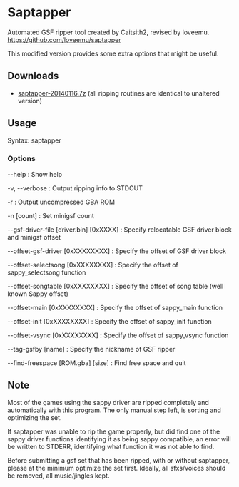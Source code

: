 Saptapper
=========

Automated GSF ripper tool created by Caitsith2, revised by loveemu.
<https://github.com/loveemu/saptapper>

This modified version provides some extra options that might be useful.

Downloads
---------

- [saptapper-20140116.7z](https://loveemu.googlecode.com/files/saptapper-20140116.7z) (all ripping routines are identical to unaltered version)

Usage
-----

Syntax: saptapper <GBA Files>

### Options ###

--help
  : Show help

-v, --verbose
  : Output ripping info to STDOUT

-r
  : Output uncompressed GBA ROM

-n [count]
  : Set minigsf count

--gsf-driver-file [driver.bin] [0xXXXX]
  : Specify relocatable GSF driver block and minigsf offset

--offset-gsf-driver [0xXXXXXXXX]
  : Specify the offset of GSF driver block

--offset-selectsong [0xXXXXXXXX]
  : Specify the offset of sappy_selectsong function

--offset-songtable [0xXXXXXXXX]
  : Specify the offset of song table (well known Sappy offset)

--offset-main [0xXXXXXXXX]
  : Specify the offset of sappy_main function

--offset-init [0xXXXXXXXX]
  : Specify the offset of sappy_init function

--offset-vsync [0xXXXXXXXX]
  : Specify the offset of sappy_vsync function

--tag-gsfby [name]
  : Specify the nickname of GSF ripper

--find-freespace [ROM.gba] [size]
  : Find free space and quit

Note
----

Most of the games using the sappy driver are ripped completely and automatically with
this program. The only manual step left, is sorting and optimizing the set.

If saptapper was unable to rip the game properly, but did find one of the sappy driver
functions identifying it as being sappy compatible, an error will be written to STDERR,
identifying what function it was not able to find.

Before submitting a gsf set that has been ripped, with or without saptapper, please at the 
minimum optimize the set first.  Ideally, all sfxs/voices should be removed, all 
music/jingles kept.
